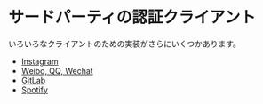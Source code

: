 サードパーティの認証クライアント
================================

いろいろなクライアントのための実装がさらにいくつかあります。

- [Instagram](https://github.com/kotchuprik/yii2-instagram-authclient)
- [Weibo, QQ, Wechat](https://github.com/yujiandong/yii2-authclient)
- [GitLab](https://github.com/yiiauth/gitlab)
- [Spotify](https://github.com/yiiauth/spotify)
